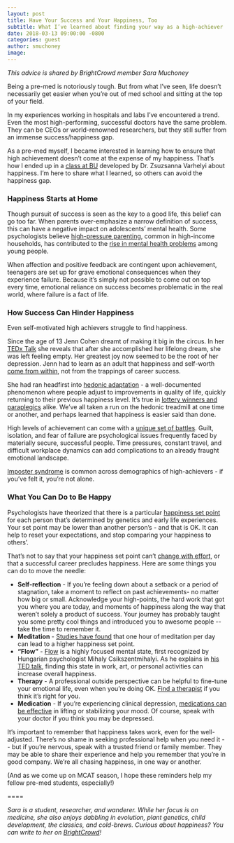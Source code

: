 ```yaml
---
layout: post
title: Have Your Success and Your Happiness, Too
subtitle: What I’ve learned about finding your way as a high-achiever
date: 2018-03-13 09:00:00 -0800
categories: guest
author: smuchoney
image:
---
```

*This advice is shared by BrightCrowd member Sara Muchoney*

Being a pre-med is notoriously tough. But from what I’ve seen, life doesn’t necessarily get easier when you’re out of med school and sitting at the top of your field.

In my experiences working in hospitals and labs I’ve encountered a trend. Even the most high-performing, successful doctors have the same problem. They can be CEOs or world-renowned researchers, but they still suffer from an immense success/happiness gap.

As a pre-med myself, I became interested in learning how to ensure that high achievement doesn’t come at the expense of my happiness. That’s how I ended up in a [class at BU][link1] developed by Dr. Zsuzsanna Varhelyi about happiness. I’m here to share what I learned, so others can avoid the happiness gap.

### Happiness Starts at Home

Though pursuit of success is seen as the key to a good life, this belief can go too far. When parents over-emphasize a narrow definition of success, this can have a negative impact on adolescents’ mental health. Some psychologists believe [high-pressure parenting][link2], common in high-income households, has contributed to the [rise in mental health problems][link3] among young people.

When affection and positive feedback are contingent upon achievement, teenagers are set up for grave emotional consequences when they experience failure. Because it’s simply not possible to come out on top every time, emotional reliance on success becomes problematic in the real world, where failure is a fact of life.

### How Success Can Hinder Happiness

Even self-motivated high achievers struggle to find happiness.

Since the age of 13 Jenn Cohen dreamt of making it big in the circus. In her [TEDx Talk][link4] she reveals that after she accomplished her lifelong dream, she was left feeling empty. Her greatest joy now seemed to be the root of her depression. Jenn had to learn as an adult that happiness and self-worth [come from within][link5], not from the trappings of career success.

She had ran headfirst into [hedonic adaptation][link6] - a well-documented phenomenon where people adjust to improvements in quality of life, quickly returning to their previous happiness level. It’s true in [lottery winners and paraplegics][link7] alike. We’ve all taken a run on the hedonic treadmill at one time or another, and perhaps learned that happiness is easier said than done.

High levels of achievement can come with a [unique set of battles][link8]. Guilt, isolation, and fear of failure are psychological issues frequently faced by materially secure, successful people. Time pressures, constant travel, and difficult workplace dynamics can add complications to an already fraught emotional landscape.

[Imposter syndrome][link9] is common across demographics of high-achievers - if you’ve felt it, you’re not alone.

### What You Can Do to Be Happy

Psychologists have theorized that there is a particular [happiness set point][link10] for each person that’s determined by genetics and early life experiences. Your set point may be lower than another person’s - and that is OK. It can help to reset your expectations, and stop comparing your happiness to others’.

That’s not to say that your happiness set point can’t [change with effort][link11], or that a successful career precludes happiness. Here are some things you can do to move the needle:

- **Self-reflection** - If you’re feeling down about a setback or a period of stagnation, take a moment to reflect on past achievements- no matter how big or small. Acknowledge your high-points, the hard work that got you where you are today, and moments of happiness along the way that weren’t solely a product of success. Your journey has probably taught you some pretty cool things and introduced you to awesome people -- take the time to remember it.
- **Meditation** - [Studies have found][link12] that one hour of meditation per day can lead to a higher happiness set point.
- **“Flow”** - [Flow][link13] is a highly focused mental state, first recognized by Hungarian psychologist Mihaly Csikszentmihalyi. As he explains in [his TED talk][link14], finding this state in work, art, or personal activities can increase overall happiness.
- **Therapy** - A professional outside perspective can be helpful to fine-tune your emotional life, even when you’re doing OK. [Find a therapist][link15] if you think it’s right for you.
- **Medication** - If you’re experiencing clinical depression, [medications can be effective][link16] in lifting or stabilizing your mood. Of course, speak with your doctor if you think you may be depressed.

It’s important to remember that happiness takes work, even for the well-adjusted. There’s no shame in seeking professional help when you need it -- but if you’re nervous, speak with a trusted friend or family member. They may be able to share their experience and help you remember that you’re in good company. We’re all chasing happiness, in one way or another.

(And as we come up on MCAT season, I hope these reminders help my fellow pre-med students, especially!)

====

*Sara is a student, researcher, and wanderer. While her focus is on medicine, she also enjoys dabbling in evolution, plant genetics, child development, the classics, and cold-brews. Curious about happiness? You can write to her on [BrightCrowd][link17]!*


[link1]: http://www.bu.edu/today/2018/ancient-advice-for-a-good-life/
[link2]: https://health.usnews.com/health-news/articles/2007/09/07/why-affluent-high-achieving-teens-are-often-depressed
[link3]: https://www.antioch.edu/auonline/2017/03/03/mental-health-issues-america-rise-2/
[link4]: https://www.youtube.com/watch?v=tZcWXoBarBc
[link5]: https://www.everydayhealth.com/columns/therese-borchard-sanity-break/when-ambition-breeds-depression/
[link6]: https://en.wikipedia.org/wiki/Hedonic_treadmill
[link7]: https://www.thecut.com/2016/01/classic-study-on-happiness-and-the-lottery.html
[link8]: https://www.psychologytoday.com/blog/what-mentally-strong-people-dont-do/201506/5-problems-are-unique-high-achievers
[link9]: https://blog.brightcrowd.us/embrace-your-imposter/
[link10]: http://www.nytimes.com/2013/04/21/fashion/happiness-inc.html
[link11]: https://www.psychologytoday.com/blog/happiness-in-world/201304/how-reset-your-happiness-set-point
[link12]: https://www.psychologytoday.com/blog/meditation-modern-life/201309/meditation-will-make-you-smarter-and-happier
[link13]: https://en.wikipedia.org/wiki/Flow_(psychology)
[link14]: https://www.ted.com/talks/mihaly_csikszentmihalyi_on_flow#t-61241
[link15]: https://www.psychologytoday.com/us/therapists
[link16]: https://www.ncbi.nlm.nih.gov/pubmedhealth/PMH0087089/
[link17]: https://brightcrowd.com/profile/5808fe99f72f3a0f00be296c
[brightcrowd]: https://brightcrowd.com
